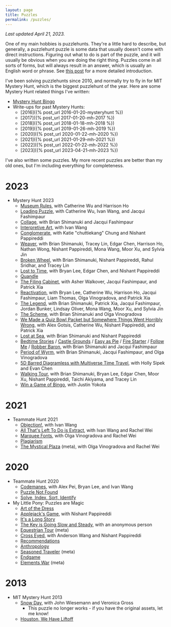 ```yaml
---
layout: page
title: Puzzles
permalink: /puzzles/
---
```


*Last updated April 21, 2023.*

One of my main hobbies is puzzlehunts. They're a little hard to describe,
but generally, a puzzlehunt puzzle is some data that usually
doesn't come with direct instructions. Figuring out what to do is part of the
puzzle, and it will usually be obvious when you are doing the right thing.
Puzzles come in all sorts of forms, but will always result in an answer, which is
usually an English word or phrase. See [this post](https://blog.vero.site/post/puzzlehunts)
for a more detailed introduction.

I've been solving puzzlehunts since 2010, and normally try to fly in for MIT Mystery Hunt, which is the biggest puzzlehunt of the year.
Here are some Mystery Hunt related things I've written:

* [Mystery Hunt Bingo](https://www.alexirpan.com/mystery-hunt-bingo/)
* Write-ups for past Mystery Hunts:
    * [2016]({% post_url 2016-01-20-mysteryhunt %})
    * [2017]({% post_url 2017-01-20-mh-2017 %})
    * [2018]({% post_url 2018-01-18-mh-2018 %})
    * [2019]({% post_url 2019-01-26-mh-2019 %})
    * [2020]({% post_url 2020-01-22-mh-2020 %})
    * [2021]({% post_url 2021-01-29-mh-2021 %})
    * [2022]({% post_url 2022-01-22-mh-2022 %})
    * [2023]({% post_url 2023-04-21-mh-2023 %})

I've also written some puzzles.
My more recent puzzles are better than my old ones, but I'm including everything for
completeness.

# 2023

* Mystery Hunt 2023
    * [Museum Rules](https://puzzles.mit.edu/2023/interestingthings.museum/puzzles/museum-rules), with Catherine Wu and Harrison Ho
    * [Loading Puzzle](https://puzzles.mit.edu/2023/interestingthings.museum/solutions/undefined), with Catherine Wu, Ivan Wang, and Jacqui Fashimpaur
    * [Collage](https://puzzles.mit.edu/2023/interestingthings.museum/puzzles/collage), with Brian Shimanuki and Jacqui Fashimpaur
    * [Interpretive Art](https://puzzles.mit.edu/2023/interestingthings.museum/puzzles/interpretive-art), with Ivan Wang
    * [Conglomerate](https://puzzles.mit.edu/2023/interestingthings.museum/puzzles/conglomerate), with Katie "chuttiekang" Chung and Nishant Pappireddi
    * [Weaver](https://puzzles.mit.edu/2023/interestingthings.museum/puzzles/weaver), with Brian Shimanuki, Tracey Lin, Edgar Chen, Harrison Ho, Nathan Wong, Nishant Pappireddi, Mona Wang, Moor Xu, and Sylvia Jin
    * [Broken Wheel](https://puzzles.mit.edu/2023/puzzlefactory.place/basement/broken-wheel), with Brian Shimanuki, Nishant Pappireddi, Rahul Sridhar, and Tracey Lin
    * [Lost to Time](https://puzzles.mit.edu/2023/puzzlefactory.place/basement/lost-to-time), with Bryan Lee, Edgar Chen, and Nishant Pappireddi
    * [Quandle](https://puzzles.mit.edu/2023/puzzlefactory.place/office/quandle)
    * [The Filing Cabinet](https://puzzles.mit.edu/2023/puzzlefactory.place/office/the-filing-cabinet), with Asher Walkover, Jacqui Fashimpaur, and Patrick Xia
    * [Reactivation](https://puzzles.mit.edu/2023/puzzlefactory.place/factory-floor/reactivation), with Bryan Lee, Catherine Wu, Harrison Ho, Jacqui Fashimpaur, Liam Thomas, Olga Vinogradova, and Patrick Xia
    * [The Legend](https://puzzles.mit.edu/2023/puzzlefactory.place/puzzles/the-legend), with Brian Shimanuki, Patrick Xia, Jacqui Fashimpaur, Jordan Bunker, Lindsay Oliver, Mona Wang, Moor Xu, and Sylvia Jin
    * [The Scheme](https://puzzles.mit.edu/2023/puzzlefactory.place/puzzles/the-scheme), with Brian Shimanuki and Olga Vinogradova
    * [We Made a Quiz Bowl Packet but Somewhere Things Went Horribly Wrong](https://puzzles.mit.edu/2023/puzzlefactory.place/puzzles/we-made-a-quiz-bowl-packet-but-somewhere-things-went-horribly-wrong), with Alex Gotsis, Catherine Wu, Nishant Pappireddi, and Patrick Xia
    * [Lost at Sea](https://puzzles.mit.edu/2023/puzzlefactory.place/puzzles/lost-at-sea), with Brian Shimanuki and Nishant Pappireddi
    * [Bedtime Stories](https://puzzles.mit.edu/2023/puzzlefactory.place/puzzles/bedtime-stories) / [Castle Grounds](https://puzzles.mit.edu/2023/puzzlefactory.place/puzzles/castle-grounds) / [Easy as Pie](https://puzzles.mit.edu/2023/puzzlefactory.place/puzzles/easy-as-pie) / [Fire Starter](https://puzzles.mit.edu/2023/puzzlefactory.place/puzzles/fire-starter) / [Follow Me](https://puzzles.mit.edu/2023/puzzlefactory.place/puzzles/follow-me) / [Robber Baron](https://puzzles.mit.edu/2023/puzzlefactory.place/puzzles/robber-baron), with Brian Shimanuki and Jacqui Fashimpaur
    * [Period of Wyrm](https://puzzles.mit.edu/2023/puzzlefactory.place/factory-floor/period-of-wyrm), with Brian Shimanuki, Jacqui Fashimpaur, and Olga Vinogradova
    * [5D Barred Diagramless with Multiverse Time Travel](https://puzzles.mit.edu/2023/puzzlefactory.place/puzzles/5d-barred-diagramless-with-multiverse-time-travel), with Holly Sipek and Evan Chen
    * [Walking Tour](https://puzzles.mit.edu/2023/puzzlefactory.place/puzzles/walking-tour), with Brian Shimanuki, Bryan Lee, Edgar Chen, Moor Xu, Nishant Pappireddi, Taichi Akiyama, and Tracey Lin
    * [Win a Game of Bingo](https://puzzles.mit.edu/2023/puzzlefactory.place/puzzles/win-a-game-of-bingo), with Justin Yokota

# 2021

* Teammate Hunt 2021
    * [Objection!](https://teammatehunt.com/puzzles/objection), with Ivan Wang
    * [All That's Left To Do is Extract](https://teammatehunt.com/puzzles/all-thats-left-to-do-is-extract), with Ivan Wang and Rachel Wei
    * [Marquee Fonts](https://teammatehunt.com/puzzles/marquee-fonts), with Olga Vinogradova and Rachel Wei
    * [Plagiarism](https://teammatehunt.com/puzzles/plagiarism)
    * [The Mystical Plaza](https://teammatehunt.com/puzzles/the-mystical-plaza) (meta), with Olga Vinogradova and Rachel Wei

# 2020

* Teammate Hunt 2020
    * [Codemanes](https://2020.teammatehunt.com/solutions/codemanes), with Alex Pei, Bryan Lee, and Ivan Wang
    * [Puzzle Not Found](https://2020.teammatehunt.com/puzzles/puzzle-not-found)
    * [Solve, Index, Sort, Identify](https://2020.teammatehunt.com/puzzles/solve-index-sort-identify)
* My Little Pony: Puzzles are Magic
    * [Art of the Dress](https://www.puzzlesaremagic.com/puzzle/art-of-the-dress.html)
    * [Applejack's Game](https://www.puzzlesaremagic.com/solution/applejacks-game/index.html), with Nishant Pappireddi
    * [It's a Long Story](https://www.puzzlesaremagic.com/puzzle/its-a-long-story.html)
    * [The Key is Going Slow and Steady](https://www.puzzlesaremagic.com/solution/the-key-is-going-slow-and-steady/index.html), with an anonymous person
    * [Equestrian Tour](https://www.puzzlesaremagic.com/solution/equestrian-tour/index.html) (meta)
    * [Cross Eyed](https://www.puzzlesaremagic.com/solution/cross-eyed/index.html), with Anderson Wang and Nishant Pappireddi
    * [Recommendations](https://www.puzzlesaremagic.com/puzzle/recommendations.html)
    * [Anthropology](https://www.puzzlesaremagic.com/solution/anthropology/index.html)
    * [Seasoned Traveler](https://www.puzzlesaremagic.com/puzzle/seasoned-traveler.html) (meta)
    * [Endgame](https://www.puzzlesaremagic.com/puzzle/endgame.html)
    * [Elements War](https://www.puzzlesaremagic.com/puzzle/elements-war.html) (meta)

# 2013

* MIT Mystery Hunt 2013
    * [Snow Day](http://web.mit.edu/puzzle/www/2013/coinheist.com/indiana/snow_day/index.html), with John Wiesemann and Veronica Gross
        * This puzzle no longer works - if you have the original assets, let me know!
    * [Houston, We Have Liftoff](http://web.mit.edu/puzzle/www/2013/coinheist.com/indiana/houston_we_have_liftoff/index.html)
